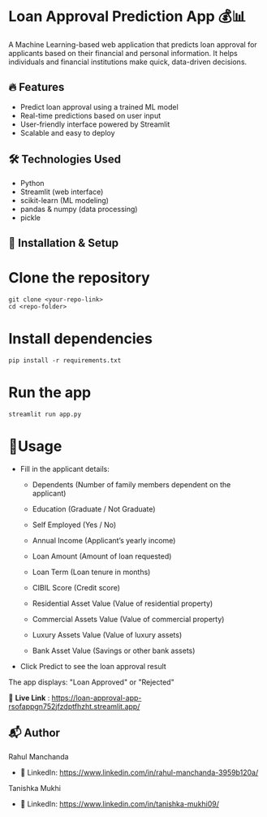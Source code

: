 # Loan Approval Prediction App 💰📊

A Machine Learning-based web application that predicts loan approval for applicants based on their financial and personal information. It helps individuals and financial institutions make quick, data-driven decisions.

## 🔥 Features

- Predict loan approval using a trained ML model
- Real-time predictions based on user input
- User-friendly interface powered by Streamlit
- Scalable and easy to deploy

## 🛠️ Technologies Used
- Python
- Streamlit (web interface)
- scikit-learn (ML modeling)
- pandas & numpy (data processing)
- pickle


## 🚀 **Installation & Setup**


# Clone the repository
```
git clone <your-repo-link>
cd <repo-folder>
```
# Install dependencies
```
pip install -r requirements.txt
```
# Run the app
```
streamlit run app.py
```

# 📝Usage

- Fill in the applicant details:
   -  Dependents (Number of family members dependent on the applicant)
    
   -  Education (Graduate / Not Graduate)
    
   -  Self Employed (Yes / No)
    
   -  Annual Income (Applicant’s yearly income)
    
    - Loan Amount (Amount of loan requested)
    
   -  Loan Term (Loan tenure in months)
    
   -  CIBIL Score (Credit score)
    
   -  Residential Asset Value (Value of residential property)
    
    - Commercial Assets Value (Value of commercial property)
    
   -  Luxury Assets Value (Value of luxury assets)
    
    - Bank Asset Value (Savings or other bank assets) 
- Click Predict to see the loan approval result

The app displays: "Loan Approved" or "Rejected"

🔗 **Live Link** : https://loan-approval-app-rsofappgn752jfzdptfhzht.streamlit.app/

## 📬 Author

Rahul Manchanda

- 💼 LinkedIn: https://www.linkedin.com/in/rahul-manchanda-3959b120a/

Tanishka Mukhi 

- 💼 LinkedIn: https://www.linkedin.com/in/tanishka-mukhi09/


